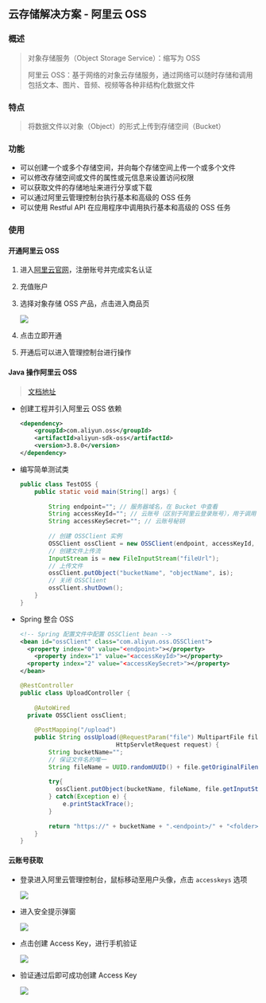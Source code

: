 ## 云存储解决方案 - 阿里云 OSS

### 概述

> 对象存储服务（Object Storage Service）：缩写为 OSS
>
> 阿里云 OSS：基于网络的对象云存储服务，通过网络可以随时存储和调用包括文本、图片、音频、视频等各种非结构化数据文件



### 特点

> 将数据文件以对象（Object）的形式上传到存储空间（Bucket）



### 功能

* 可以创建一个或多个存储空间，并向每个存储空间上传一个或多个文件
* 可以修改存储空间或文件的属性或元信息来设置访问权限
* 可以获取文件的存储地址来进行分享或下载
* 可以通过阿里云管理控制台执行基本和高级的 OSS 任务
* 可以使用 Restful API 在应用程序中调用执行基本和高级的 OSS 任务



### 使用

#### 开通阿里云 OSS

1. 进入[阿里云官网](https://www.aliyun.com)，注册账号并完成实名认证

2. 充值账户

3. 选择对象存储 OSS 产品，点击进入商品页

   ![](D:\Markdown笔记\treasure-house\OSS\img\aliyun-oss.png)

4. 点击立即开通

5. 开通后可以进入管理控制台进行操作



#### Java 操作阿里云 OSS

> [文档地址](https://help.aliyun.com/product/31815.html?spm=a2c4g.750001.list.22.7e7e7b136jVkdZ)

* 创建工程并引入阿里云 OSS 依赖

  ```xml
  <dependency>
      <groupId>com.aliyun.oss</groupId>
      <artifactId>aliyun-sdk-oss</artifactId>
      <version>3.8.0</version>
  </dependency>
  ```

  

* 编写简单测试类

  ```java
  public class TestOSS {
      public static void main(String[] args) {
          
          String endpoint=""; // 服务器域名，在 Bucket 中查看
          String accessKeyId=""; // 云账号（区别于阿里云登录账号），用于调用 API
          String accessKeySecret=""; // 云账号秘钥
          
          // 创建 OSSClient 实例
          OSSClient ossClient = new OSSClient(endpoint, accessKeyId, accessKeySecret);
          // 创建文件上传流
          InputStream is = new FileInputStream("fileUrl");
          // 上传文件
          ossClient.putObject("bucketName", "objectName", is);
          // 关闭 OSSClient
          ossClient.shutDown();
      }
  }
  ```

  
  
* Spring 整合 OSS

  ```xml
  <!-- Spring 配置文件中配置 OSSClient bean -->
  <bean id="ossClient" class="com.aliyun.oss.OSSClient">
	<property index="0" value="<endpoint>"></property>
      <property index="1" value="<accessKeyId>"></property>
    <property index="2" value="<accessKeySecret>"></property>
  </bean>
  ```
  
  ```java
  @RestController
  public class UploadController {
      
      @AutoWired
  	private OSSClient ossClient;    
      
      @PostMapping("/upload")
      public String ossUpload(@RequestParam("file") MultipartFile file,
                             HttpServletRequest request) {
          String bucketName="";
          // 保证文件名的唯一
          String fileName = UUID.randomUUID() + file.getOriginalFilename();
          
          try{
          	ossClient.putObject(bucketName, fileName, file.getInputStream());
          } catch(Exception e) {
              e.printStackTrace();
          }
          
          return "https://" + bucketName + ".<endpoint>/" + "<folder>/" +fileName;
      }
  }
  
  ```
  
  
  
  

#### 云账号获取

* 登录进入阿里云管理控制台，鼠标移动至用户头像，点击 `accesskeys` 选项

  ![](D:\Markdown笔记\treasure-house\OSS\img\accesskey1.png)

* 进入安全提示弹窗

  ![](D:\Markdown笔记\treasure-house\OSS\img\accesskey2.png)

* 点击创建 Access Key，进行手机验证

  ![](D:\Markdown笔记\treasure-house\OSS\img\accesskey3.png)

* 验证通过后即可成功创建 Access Key

  ![](D:\Markdown笔记\treasure-house\OSS\img\accesskey4.png)

  




